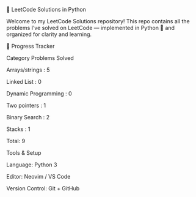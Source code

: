 🧠 LeetCode Solutions in Python

Welcome to my LeetCode Solutions repository!
This repo contains all the problems I’ve solved on LeetCode
 — implemented in Python 🐍 and organized for clarity and learning.


🏁 Progress Tracker

Category	Problems Solved

Arrays/strings :	5

Linked List :	0

Dynamic Programming :	0

Two pointers : 1

Binary Search : 2

Stacks : 1

Total: 9

Tools & Setup

Language: Python 3

Editor: Neovim / VS Code

Version Control: Git + GitHub
